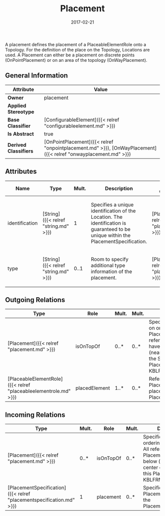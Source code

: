﻿---
title: Placement
toc: false
type: specs
date: "2017-02-21"
draft: false
specification: VEC
version: 1.1.3
documentType: "Recommendation"
elementType: Class
classes:
  - Placement
menu_name: vec-1.1.3
---
<p>A placement defines the placement of a PlaceableElementRole onto a Topology. For the definition of the place on the Topology, Locations are used. A Placement can either be a placement on discrete points (OnPointPlacement) or on an area of the topology (OnWayPlacement).  </p>

## General Information

| Attribute               | Value |
|-------------------------|-------|
| **Owner**               | placement |
| **Applied Stereotype**  |   |
| **Base Classifier**     | [ConfigurableElement]({{< relref "configurableelement.md" >}})<br/>  |
| **Is Abstract**         | true |
| **Derived Classifiers** | [OnPointPlacement]({{< relref "onpointplacement.md" >}}), [OnWayPlacement]({{< relref "onwayplacement.md" >}}) |

## Attributes
|  Name  |  Type  |  Mult.  |  Description  |  Owning Classifier  |
|--------|--------|---------|---------------|--------------|
|identification | [String]({{< relref "string.md" >}}) | 1 | <p> Specifies a unique identification of the Location. The identification is guaranteed to be unique within the PlacementSpecification.      </p> | [Placement]({{< relref "placement.md" >}}) |
|type | [String]({{< relref "string.md" >}}) | 0..1 | <p>Room to specify additional type information of the placement. </p> | [Placement]({{< relref "placement.md" >}}) |

## Outgoing Relations
|    Type  |   Role   |   Mult.   |   Mult.   |   Description   |
|----------|----------|-----------|-----------|-----------------|
| [Placement]({{< relref "placement.md" >}}) | isOnTopOf | 0..* | 0..* | Specifies constraints on ordering of Placements. All referenced Placements have to be below (nearer to the center of the Segment) this Placement.  (see KBLFRM-171) |
| [PlaceableElementRole]({{< relref "placeableelementrole.md" >}}) | placedElement | 1..* | 0..* | References the PlaceableElementRoles placed by the Placement. |
##  Incoming Relations
|    Type  |   Mult.  |   Role    |   Mult.   |   Description  |
|----------|----------|-----------|-----------|----------------|
| [Placement]({{< relref "placement.md" >}}) | 0..* | isOnTopOf | 0..* | Specifies constraints on ordering of Placements. All referenced Placements have to be below (nearer to the center of the Segment) this Placement.  (see KBLFRM-171) |
| [PlacementSpecification]({{< relref "placementspecification.md" >}}) | 1 | placement | 0..* | Specifies the Placements defined by the PlacementSpecification. |
